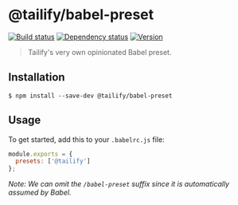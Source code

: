 # @tailify/babel-preset

[![Build status][build-status-image]][build-status-url]
[![Dependency status][dependency-status-image]][dependency-status-url]
[![Version][version-image]][version-url]

> Tailify's very own opinionated Babel preset.

## Installation

```
$ npm install --save-dev @tailify/babel-preset
```

## Usage

To get started, add this to your `.babelrc.js` file:

```js
module.exports = {
  presets: ['@tailify']
};
```

*Note: We can omit the `/babel-preset` suffix since it is automatically assumed by Babel.*

[build-status-image]: https://travis-ci.com/tailify/babel-preset.svg?branch=master
[build-status-url]: https://travis-ci.com/tailify/babel-preset

[dependency-status-image]: https://david-dm.org/tailify/babel-preset/master.svg
[dependency-status-url]: https://david-dm.org/tailify/babel-preset

[version-image]: https://img.shields.io/npm/v/@tailify/babel-preset.svg
[version-url]: https://www.npmjs.com/package/@tailify/babel-preset
